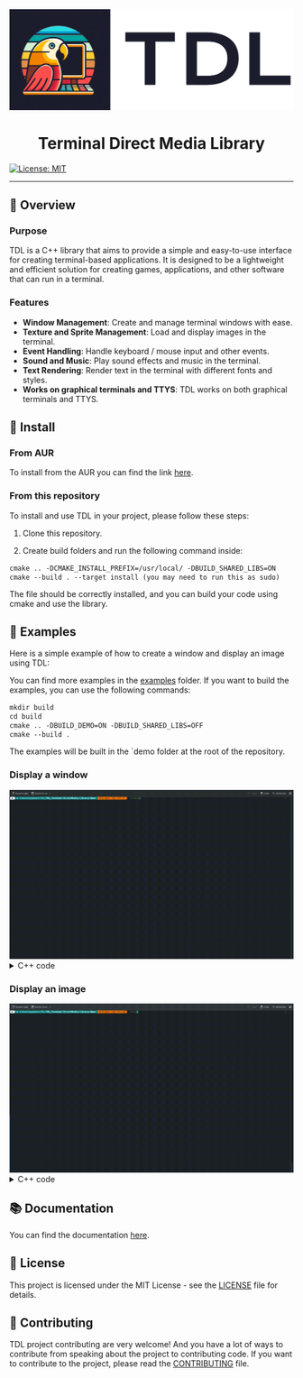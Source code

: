<div align="center">
  <img src="doc/img/tdl_Banner.png" alt="TDL Logo" width=600px>
</div>

<div align="center">
  <h1>Terminal Direct Media Library</h1>
</div>

[![License: MIT](https://img.shields.io/badge/License-MIT-yellow.svg)](https://opensource.org/licenses/MIT)

---

## 📒 Overview

### Purpose
TDL is a C++ library that aims to provide a simple and easy-to-use interface for creating terminal-based applications. It is designed to be a lightweight and efficient solution for creating games, applications, and other software that can run in a terminal.

### Features

- **Window Management**: Create and manage terminal windows with ease.
- **Texture and Sprite Management**: Load and display images in the terminal.
- **Event Handling**: Handle keyboard / mouse input and other events.
- **Sound and Music**: Play sound effects and music in the terminal.
- **Text Rendering**: Render text in the terminal with different fonts and styles.
- **Works on graphical terminals and TTYS**: TDL works on both graphical terminals and TTYS.

## 🚀 Install

### From AUR

To install from the AUR you can find the link [here](https://aur.archLinux.org/packages/tdl_terminal_directmedia_library).

### From this repository

To install and use TDL in your project, please follow these steps:

1. Clone this repository.

2. Create build folders and run the following command inside:
```
cmake .. -DCMAKE_INSTALL_PREFIX=/usr/local/ -DBUILD_SHARED_LIBS=ON
cmake --build . --target install (you may need to run this as sudo)
```
The file should be correctly installed, and you can build your code using cmake and use the library.

## 🤖 Examples

Here is a simple example of how to create a window and display an image using TDL:

You can find more examples in the [examples](examples) folder. If you want to build the examples, you can use the following commands:

```
mkdir build
cd build
cmake .. -DBUILD_DEMO=ON -DBUILD_SHARED_LIBS=OFF
cmake --build .
```
The examples will be built in the `demo folder at the root of the repository.

### Display a window

<div align="left">
  <img src="doc/img/window.gif" alt="Simple Black Window" width="600">
</div>

<details>
  <summary>C++ code</summary>

  ```cpp
  int main() {
      tdl::Window *win = tdl::Window::createWindow("WindowName");
      while (true) {
          win->clearPixel();
          win->update();
          win->draw();
      }
      return 0;
  }
  ```
</details>

### Display an image

<div align="left">
  <img src="doc/img/bird.gif" alt="Image Display" width="600">
</div>

<details>
  <summary>C++ code</summary>

  ```cpp
  int main() {
      tdl::Window *win = tdl::Window::createWindow("WindowName");
      tdl::Texture *texture = new tdl::Texture("path/to/image.png");
      tdl::Sprite *sprite = new tdl::Sprite(texture);
      while (true) {
          win->clearPixel();
          win->drawSprite(sprite);
          win->update();
          win->draw();
      }
      return 0;
  }
  ```
</details>

## 📚 Documentation

You can find the documentation [here](doc/README.md).

## 📜 License

This project is licensed under the MIT License - see the [LICENSE](LICENSE) file for details.

## 🌟 Contributing

TDL project contributing are very welcome! And you have a lot of ways to contribute from speaking about the project to contributing code. If you want to contribute to the project, please read the [CONTRIBUTING](CONTRIBUTING.md) file.